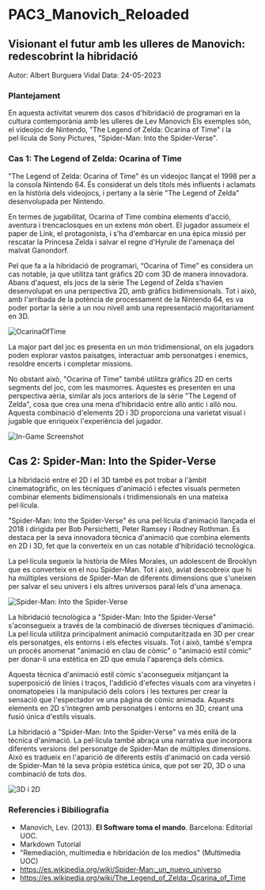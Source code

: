 # PAC3_Manovich_Reloaded
## Visionant el futur amb les ulleres de Manovich: redescobrint la hibridació

Autor: Albert Burguera Vidal
Data: 24-05-2023

### Plantejament
En aquesta activitat veurem dos casos d'hibridació de programari en la cultura contemporània amb les ulleres de Lev Manovich
Els exemples són, el videojoc de Nintendo, "The Legend of Zelda: Ocarina of Time" i la pel·lícula de Sony Pictures, "Spider-Man: Into the Spider-Verse".

### Cas 1: The Legend of Zelda: Ocarina of Time
"The Legend of Zelda: Ocarina of Time" és un videojoc llançat el 1998 per a la consola Nintendo 64. És considerat un dels títols més influents i aclamats en la història dels videojocs, i pertany a la sèrie "The Legend of Zelda" desenvolupada per Nintendo.

En termes de jugabilitat, Ocarina of Time combina elements d'acció, aventura i trencaclosques en un extens món obert. El jugador assumeix el paper de Link, el protagonista, i s'ha d'embarcar en una èpica missió per rescatar la Princesa Zelda i salvar el regne d'Hyrule de l'amenaça del malvat Ganondorf.

Pel que fa a la hibridació de programari, “Ocarina of Time” es considera un cas notable, ja que utilitza tant gràfics 2D com 3D de manera innovadora. Abans d'aquest, els jocs de la sèrie The Legend of Zelda s'havien desenvolupat en una perspectiva 2D, amb gràfics bidimensionals. Tot i això, amb l'arribada de la potència de processament de la Nintendo 64, es va poder portar la sèrie a un nou nivell amb una representació majoritariament en 3D.

![OcarinaOfTime](https://fs-prod-cdn.nintendo-europe.com/media/images/10_share_images/games_15/nintendo_3ds_25/SI_3DS_TheLegendofZeldaOcarinaofTime3D_image1600w.jpg)

La major part del joc es presenta en un món tridimensional, on els jugadors poden explorar vastos paisatges, interactuar amb personatges i enemics, resoldre encerts i completar missions. 

No obstant això, "Ocarina of Time" també utilitza gràfics 2D en certs segments del joc, com les masmorres. Aquestes es presenten en una perspectiva aèria, similar als jocs anteriors de la sèrie "The Legend of Zelda", cosa que crea una mena d'hibridació entre allò antic i allò nou. Aquesta combinació d'elements 2D i 3D proporciona una varietat visual i jugable que enriqueix l'experiència del jugador.

![In-Game Screenshot](https://media.vandal.net/m/1-2021/202111919345650_1.jpg)

## Cas 2: Spider-Man: Into the Spider-Verse
La hibridació entre el 2D i el 3D també es pot trobar a l'àmbit cinematogràfic, on les tècniques d'animació i efectes visuals permeten combinar elements bidimensionals i tridimensionals en una mateixa pel·lícula.

"Spider-Man: Into the Spider-Verse" és una pel·lícula d'animació llançada el 2018 i dirigida per Bob Persichetti, Peter Ramsey i Rodney Rothman. Es destaca per la seva innovadora tècnica d'animació que combina elements en 2D i 3D, fet que la converteix en un cas notable d'hibridació tecnològica.

La pel·lícula segueix la història de Miles Morales, un adolescent de Brooklyn que es converteix en el nou Spider-Man. Tot i això, aviat descobreix que hi ha múltiples versions de Spider-Man de diferents dimensions que s'uneixen per salvar el seu univers i els altres universos paral·lels d'una amenaça.

![Spider-Man: Into the Spider-Verse](https://m.media-amazon.com/images/M/MV5BMjMwNDkxMTgzOF5BMl5BanBnXkFtZTgwNTkwNTQ3NjM@._V1_.jpg)

La hibridació tecnològica a "Spider-Man: Into the Spider-Verse" s'aconsegueix a través de la combinació de diverses tècniques d'animació. La pel·lícula utilitza principalment animació computaritzada en 3D per crear els personatges, els entorns i els efectes visuals. Tot i això, també s'empra un procés anomenat "animació en clau de còmic" o "animació estil còmic" per donar-li una estètica en 2D que emula l'aparença dels còmics.

Aquesta tècnica d'animació estil còmic s'aconsegueix mitjançant la superposició de línies i traços, l'addició d'efectes visuals com ara vinyetes i onomatopeies i la manipulació dels colors i les textures per crear la sensació que l'espectador ve una pàgina de còmic animada. Aquests elements en 2D s'integren amb personatges i entorns en 3D, creant una fusió única d'estils visuals.

La hibridació a "Spider-Man: Into the Spider-Verse" va més enllà de la tècnica d'animació. La pel·lícula també abraça una narrativa que incorpora diferents versions del personatge de Spider-Man de múltiples dimensions. Això es tradueix en l'aparició de diferents estils d'animació on cada versió de Spider-Man té la seva pròpia estètica única, que pot ser 2D, 3D o una combinació de tots dos.

![3D i 2D](https://www.thedigitalfix.com/wp-content/sites/thedigitalfix/2023/04/Spider-Man-Into-the-Spider-Verse-2-release-date.jpg)

### Referencies i Bibiliografia
- Manovich, Lev. (2013).  **El Software toma el mando**. Barcelona: Editorial UOC.
- Markdown Tutorial
- "Remediación, multimedia e hibridación de los medios" (Multimedia UOC)
- <https://es.wikipedia.org/wiki/Spider-Man:_un_nuevo_universo>
- <https://es.wikipedia.org/wiki/The_Legend_of_Zelda:_Ocarina_of_Time>
